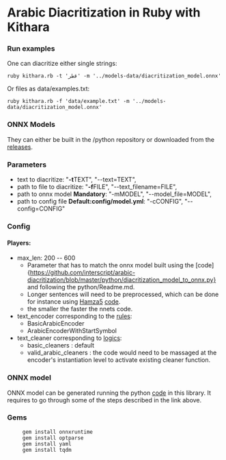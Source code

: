# Arabic Diacritization in Ruby with Kithara

### Run examples
One can diacritize either single strings:

	ruby kithara.rb -t 'قطر' -m '../models-data/diacritization_model.onnx'
Or files as data/examples.txt:

	ruby kithara.rb -f 'data/example.txt' -m '../models-data/diacritization_model.onnx'

### ONNX Models
They can either be built in the /python repository or downloaded from the [releases](https://github.com/secryst/arabic-diacritization-deep-learning-models).


### Parameters
* text to diacritize: "**-t**TEXT", "--text=TEXT",
* path to file to diacritize: "**-f**FILE", "--text_filename=FILE",
* path to onnx model **Mandatory**: "-mMODEL", "--model_file=MODEL",
* path to config file **Default:config/model.yml**: "-cCONFIG", "--config=CONFIG"

### Config
#### Players:
* max_len: 200 -- 600
	* Parameter that has to match the onnx model built using the [code]{https://github.com/interscript/arabic-diacritization/blob/master/python/diacritization_model_to_onnx.py} and following the python/Readme.md.
	* Longer sentences will need to be preprocessed, which can be done for instance using [Hamza5](https://github.com/Hamza5) [code](https://github.com/Hamza5/Pipeline-diacritizer/blob/master/pipeline_diacritizer/pipeline_diacritizer.py).
	* the smaller the faster the nnets code.
* text_encoder corresponding to the [rules](https://github.com/interscript/arabic-diacritization/blob/master/python/util/text_encoders.py):
     * BasicArabicEncoder
     * ArabicEncoderWithStartSymbol
* text_cleaner corresponding to [logics](https://github.com/interscript/arabic-diacritization/blob/master/python/util/text_cleaners.py):
     * basic_cleaners : default
     * valid_arabic_cleaners : the code would need to be massaged at the encoder's instantiation level to activate existing cleaner function.

### ONNX model
ONNX model can be generated running the python [code](https://github.com/interscript/arabic-diacritization/blob/master/python/diacritization_model_to_onnx.py) in this library.
It requires to go through some of the steps described in the link above.

### Gems

		 gem install onnxruntime
		 gem install optparse
		 gem install yaml
		 gem install tqdm
